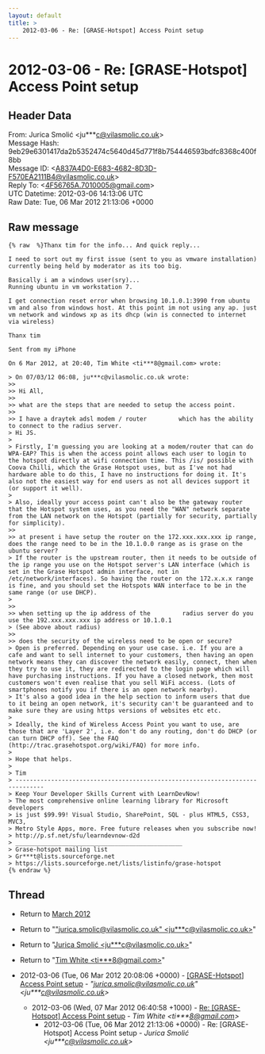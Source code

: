 ```yaml
---
layout: default
title: >
    2012-03-06 - Re: [GRASE-Hotspot] Access Point setup
---
```


# 2012-03-06 - Re: [GRASE-Hotspot] Access Point setup

## Header Data

From: Jurica Smolić \<ju***c@vilasmolic.co.uk\><br>
Message Hash: 9eb29e6301417da2b5352474c5640d45d771f8b754446593bdfc8368c400f8bb<br>
Message ID: \<A837A4D0-E683-4682-8D3D-F570EA2111B4@vilasmolic.co.uk\><br>
Reply To: \<4F56765A.7010005@gmail.com\><br>
UTC Datetime: 2012-03-06 14:13:06 UTC<br>
Raw Date: Tue, 06 Mar 2012 21:13:06 +0000<br>

## Raw message

```
{% raw  %}Thanx tim for the info... And quick reply...

I need to sort out my first issue (sent to you as vmware installation) currently being held by moderator as its too big.

Basically i am a windows user(sry)...
Running ubuntu in vm workstation 7.

I get connection reset error when browsing 10.1.0.1:3990 from ubuntu vm and also from windows host. At this point im not using any ap. just vm network and windows xp as its dhcp (win is connected to internet via wireless)

Thanx tim

Sent from my iPhone

On 6 Mar 2012, at 20:40, Tim White <ti***8@gmail.com> wrote:

> On 07/03/12 06:08, ju***c@vilasmolic.co.uk wrote:    
>> 
>> Hi All,
>>  
>> what are the steps that are needed to setup the access point.
>>  
>> I have a draytek adsl modem / router         which has the ability to connect to the radius server.
> Hi JS.
> 
> Firstly, I'm guessing you are looking at a modem/router that can do WPA-EAP? This is when the access point allows each user to login to the hotspot directly at wifi connection time. This /is/ possible with Coova Chilli, which the Grase Hotspot uses, but as I've not had hardware able to do this, I have no instructions for doing it. It's also not the easiest way for end users as not all devices support it (or support it well). 
> 
> Also, ideally your access point can't also be the gateway router that the Hotspot system uses, as you need the "WAN" network separate from the LAN network on the Hotspot (partially for security, partially for simplicity).
>>  
>> at present i have setup the router on the 172.xxx.xxx.xxx ip range, does the range need to be in the 10.1.0.0 range as is grase on the ubuntu server?
> If the router is the upstream router, then it needs to be outside of the ip range you use on the Hotspot server's LAN interface (which is set in the Grase Hotspot admin interface, not in     /etc/network/interfaces). So having the router on the 172.x.x.x range is fine, and you should set the Hotspots WAN interface to be in the same range (or use DHCP).
> 
>>  
>> when setting up the ip address of the         radius server do you use the 192.xxx.xxx.xxx ip address or 10.1.0.1
> (See above about radius)
>>  
>> does the security of the wireless need to be open or secure?
> Open is preferred. Depending on your use case. i.e. If you are a cafe and want to sell internet to your customers, then having an open network means they can discover the network easily, connect, then when they try to use it, they are redirected to the login page which will have purchasing instructions. If you have a closed network, then most customers won't even realise that you sell WiFi access. (Lots of smartphones notify you if there is an open network nearby).
> It's also a good idea in the help section to inform users that due to it being an open network, it's security can't be guaranteed and to make sure they are using https versions of websites etc etc.
> 
> Ideally, the kind of Wireless Access Point you want to use, are those that are 'Layer 2', i.e. don't do any routing, don't do DHCP (or can turn DHCP off). See the FAQ (http://trac.grasehotspot.org/wiki/FAQ) for more info.
> 
> Hope that helps.
> 
> Tim
> ------------------------------------------------------------------------------
> Keep Your Developer Skills Current with LearnDevNow!
> The most comprehensive online learning library for Microsoft developers
> is just $99.99! Visual Studio, SharePoint, SQL - plus HTML5, CSS3, MVC3,
> Metro Style Apps, more. Free future releases when you subscribe now!
> http://p.sf.net/sfu/learndevnow-d2d
> _______________________________________________
> Grase-hotspot mailing list
> Gr***t@lists.sourceforge.net
> https://lists.sourceforge.net/lists/listinfo/grase-hotspot
{% endraw %}
```

## Thread

+ Return to [March 2012](/archive/2012/03)

+ Return to "["jurica.smolic@vilasmolic.co.uk" <ju***c<span>@</span>vilasmolic.co.uk>](/authors/ju___c_at_vilasmolic_co_uk)"
+ Return to "[Jurica Smolić <ju***c<span>@</span>vilasmolic.co.uk>](/authors/ju___c_at_vilasmolic_co_uk)"
+ Return to "[Tim White <ti***8<span>@</span>gmail.com>](/authors/ti___8_at_gmail_com)"

+ 2012-03-06 (Tue, 06 Mar 2012 20:08:06 +0000) - [[GRASE-Hotspot] Access Point setup](/archive/2012/03/d6f410e6de62a72596a81d380fa671f89b4ec830dada2e0570637ab099be2eb8) - _"jurica.smolic@vilasmolic.co.uk" \<ju***c@vilasmolic.co.uk\>_
  + 2012-03-06 (Wed, 07 Mar 2012 06:40:58 +1000) - [Re: [GRASE-Hotspot] Access Point setup](/archive/2012/03/91e3c3c932c1424ceacaa2a54eb3fd66e002f644341b24c6f8d3ceecfb80dbe7) - _Tim White \<ti***8@gmail.com\>_
    + 2012-03-06 (Tue, 06 Mar 2012 21:13:06 +0000) - Re: [GRASE-Hotspot] Access Point setup - _Jurica Smolić \<ju***c@vilasmolic.co.uk\>_


